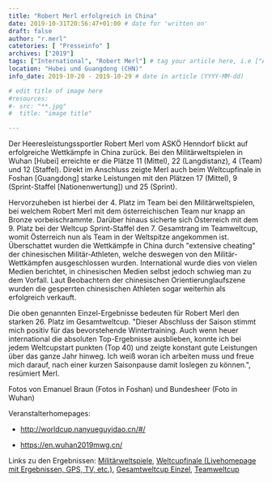 ```yaml
---
title: "Robert Merl erfolgreich in China"
date: 2019-10-31T20:56:47+01:00 # date for 'written on'
draft: false
author: "r.merl"
catetories: [ "Presseinfo" ]
archives: ["2019"]
tags: ["International", "Robert Merl"] # tag your article here, i.e ["Austria Cup", "Robert Merl"]
location: "Hubei und Guangdong (CHN)"
info_date: 2019-10-20 - 2019-10-29 # date in article (YYYY-MM-dd)

# edit title of image here
#resources:
#- src: "**.jpg"
#  title: "image title"

---
```


Der Heeresleistungssportler Robert Merl vom ASKÖ Henndorf blickt auf erfolgreiche Wettkämpfe in China zurück. Bei den Militärweltspielen in Wuhan [Hubei] erreichte er die Plätze 11 (Mittel), 22 (Langdistanz), 4 (Team) und 12 (Staffel). Direkt im Anschluss zeigte Merl auch beim Weltcupfinale in Foshan [Guangdong] starke Leistungen mit den Plätzen 17 (Mittel), 9 (Sprint-Staffel [Nationenwertung]) und 25 (Sprint).

<!--more-->

Hervorzuheben ist hierbei der 4. Platz im Team bei den Militärweltspielen, bei welchem Robert Merl mit dem österreichischen Team nur knapp an Bronze vorbeischrammte. Darüber hinaus sicherte sich Österreich mit dem 9. Platz bei der Weltcup Sprint-Staffel den 7. Gesamtrang im Teamweltcup, womit Österreich nun als Team in der Weltspitze angekommen ist. Überschattet wurden die Wettkämpfe in China durch "extensive cheating" der chinesischen Militär-Athleten, welche deswegen von den Militär-Wettkämpfen ausgeschlossen wurden. International wurde dies von vielen Medien berichtet, in chinesischen Medien selbst jedoch schwieg man zu dem Vorfall. Laut Beobachtern der chinesischen Orientierunglaufszene wurden die gesperrten chinesischen Athleten sogar weiterhin als erfolgreich verkauft.

Die oben genannten Einzel-Ergebnisse bedeuten für Robert Merl den starken 26. Platz im Gesamtweltcup. "Dieser Abschluss der Saison stimmt mich positiv für das bevorstehende Wintertraining. Auch wenn heuer international die absoluten Top-Ergebnisse ausblieben, konnte ich bei jedem Weltcupstart punkten (Top 40) und zeigte konstant gute Leistungen über das ganze Jahr hinweg. Ich weiß woran ich arbeiten muss und freue mich darauf, nach einer kurzen Saisonpause damit loslegen zu können.", resümiert Merl.

Fotos von Emanuel Braun (Fotos in Foshan) und Bundesheer (Foto in Wuhan)

Veranstalterhomepages:

+ http://worldcup.nanyueguyidao.cn/#/

+ https://en.wuhan2019mwg.cn/

Links zu den Ergebnissen: [Militärweltspiele](https://results.wuhan2019mwg.cn/index.htm#/sport/schedule?sportcode=ori&date=), [Weltcupfinale (Livehomepage mit Ergebnissen, GPS, TV, etc.)](https://orienteering.sport/event/orienteering-world-cup-final/middle/), [Gesamtweltcup Einzel](http://ranking.orienteering.org/WorldCup?wcup=footo&), [Teamweltcup](http://ranking.orienteering.org/Documents/Team_World_Cup_2019_Final.pdf)
